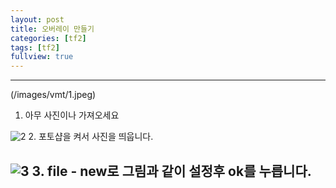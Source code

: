```yaml
---
layout: post
title: 오버레이 만들기
categories: [tf2]
tags: [tf2]
fullview: true
---
```


---
(/images/vmt/1.jpeg)
1. 아무 사진이나 가져오세요

![2](/images/vmt/2.jpeg)
2. 포토샵을 켜서 사진을 띄웁니다.

![3](/images/vmt/3.jpeg)
3. file - new로 그림과 같이 설정후 ok를 누릅니다.
---

